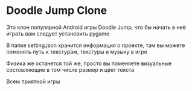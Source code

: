 # Doodle Jump Clone

Это клон популярной Android игры Doodle Jump, что бы начать в неё играть вам следует установить pygame

В папке setting.json хранится информация о проекте, там вы можете поменять путь к текстурам, текстуры и музыку в игре

Физика же останется той же, просто вы поменяете визуальные состовляющие в том числе размер и цвет текста

Всем приятной игры

